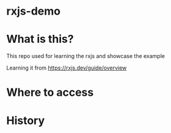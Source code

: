 # rxjs-demo
# What is this?
This repo used for learning the rxjs and showcase the example

Learning it from https://rxjs.dev/guide/overview

# Where to access

# History
